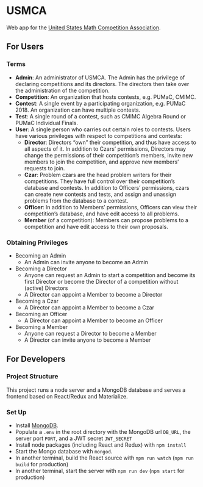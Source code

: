 # USMCA
Web app for the [United States Math Competition Association](usmath.org).

## For Users

### Terms
* **Admin**: An administrator of USMCA. The Admin has the privilege of declaring competitions and its directors. The directors then take over the administration of the competition.
* **Competition**: An organization that hosts contests, e.g. PUMaC, CMIMC.
* **Contest**: A single event by a participating organization, e.g. PUMaC 2018. An organization can have multiple contests.
* **Test**: A single round of a contest, such as CMIMC Algebra Round or PUMaC Individual Finals.
* **User**: A single person who carries out certain roles to contests. Users have various privileges with respect to competitions and contests:
  * **Director**:
    Directors “own” their competition, and thus have access to all aspects of it.
    In addition to Czars’ permissions, Directors may change the permissions of
    their competition’s members, invite new members to join the competition,
    and approve new members’ requests to join.
  * **Czar**:
    Problem czars are the head problem writers for their competitions.
    They have full control over their competition’s database and contests.
    In addition to Officers’ permissions, czars can create new contests and tests,
    and assign and unassign problems from the database to a contest.
  * **Officer**:
    In addition to Members’ permissions, Officers can view their competition’s
    database, and have edit access to all problems.
  * **Member** (of a competition):
    Members can propose problems to a competition and have edit access to their
    own proposals.

### Obtaining Privileges
* Becoming an Admin
  * An Admin can invite anyone to become an Admin
* Becoming a Director
  * Anyone can request an Admin to start a competition and become its first Director or become the Director of a competition without (active) Directors
  * A Director can appoint a Member to become a Director
* Becoming a Czar
  * A Director can appoint a Member to become a Czar
* Becoming an Officer
  * A Director can appoint a Member to become an Officer
* Becoming a Member
  * Anyone can request a Director to become a Member
  * A Director can invite anyone to become a Member

## For Developers

### Project Structure
This project runs a node server and a MongoDB database and serves a frontend based on React/Redux and Materialize.

### Set Up
* Install [MongoDB](docs.mongodb.com/manual/installation/).
* Populate a `.env` in the root directory with the MongoDB url `DB_URL`, the server port `PORT`, and a JWT secret `JWT_SECRET`
* Install node packages (including React and Redux) with `npm install`
* Start the Mongo database with `mongod`.
* In another terminal, build the React source with `npm run watch` (`npm run build` for production)
* In another terminal, start the server with `npm run dev` (`npm start` for production)
